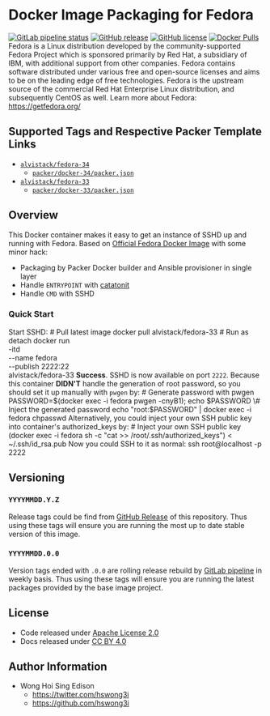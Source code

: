 # Docker Image Packaging for Fedora

[![GitLab pipeline status](https://img.shields.io/gitlab/pipeline/alvistack/docker-fedora/master)](https://gitlab.com/alvistack/docker-fedora/-/pipelines)
[![GitHub release](https://img.shields.io/github/release/alvistack/docker-fedora.svg)](https://github.com/alvistack/docker-fedora/releases)
[![GitHub license](https://img.shields.io/github/license/alvistack/docker-fedora.svg)](https://github.com/alvistack/docker-fedora/blob/master/LICENSE)
[![Docker Pulls](https://img.shields.io/docker/pulls/alvistack/fedora-33.svg)](https://hub.docker.com/r/alvistack/fedora-33)
Fedora is a Linux distribution developed by the community-supported Fedora Project which is sponsored primarily by Red Hat, a subsidiary of IBM, with additional support from other companies. Fedora contains software distributed under various free and open-source licenses and aims to be on the leading edge of free technologies. Fedora is the upstream source of the commercial Red Hat Enterprise Linux distribution, and subsequently CentOS as well.
Learn more about Fedora: <https://getfedora.org/>

## Supported Tags and Respective Packer Template Links

  - [`alvistack/fedora-34`](https://hub.docker.com/r/alvistack/fedora-34)
      - [`packer/docker-34/packer.json`](https://github.com/alvistack/docker-fedora/blob/master/packer/docker-34/packer.json)
  - [`alvistack/fedora-33`](https://hub.docker.com/r/alvistack/fedora-33)
      - [`packer/docker-33/packer.json`](https://github.com/alvistack/docker-fedora/blob/master/packer/docker-33/packer.json)

## Overview

This Docker container makes it easy to get an instance of SSHD up and running with Fedora.
Based on [Official Fedora Docker Image](https://hub.docker.com/_/fedora/) with some minor hack:

  - Packaging by Packer Docker builder and Ansible provisioner in single layer
  - Handle `ENTRYPOINT` with [catatonit](https://github.com/openSUSE/catatonit)
  - Handle `CMD` with SSHD

### Quick Start

Start SSHD:
\# Pull latest image
docker pull alvistack/fedora-33
\# Run as detach
docker run   
\-itd   
\--name fedora   
\--publish 2222:22   
alvistack/fedora-33
**Success**. SSHD is now available on port `2222`.
Because this container **DIDN'T** handle the generation of root password, so you should set it up manually with `pwgen` by:
\# Generate password with pwgen
PASSWORD=$(docker exec -i fedora pwgen -cnyB1); echo $PASSWORD
\# Inject the generated password
echo "root:$PASSWORD" | docker exec -i fedora chpasswd
Alternatively, you could inject your own SSH public key into container's authorized\_keys by:
\# Inject your own SSH public key
(docker exec -i fedora sh -c "cat \>\> /root/.ssh/authorized\_keys") \< \~/.ssh/id\_rsa.pub
Now you could SSH to it as normal:
ssh root@localhost -p 2222

## Versioning

### `YYYYMMDD.Y.Z`

Release tags could be find from [GitHub Release](https://github.com/alvistack/docker-fedora/releases) of this repository. Thus using these tags will ensure you are running the most up to date stable version of this image.

### `YYYYMMDD.0.0`

Version tags ended with `.0.0` are rolling release rebuild by [GitLab pipeline](https://gitlab.com/alvistack/docker-fedora/-/pipelines) in weekly basis. Thus using these tags will ensure you are running the latest packages provided by the base image project.

## License

  - Code released under [Apache License 2.0](LICENSE)
  - Docs released under [CC BY 4.0](http://creativecommons.org/licenses/by/4.0/)

## Author Information

  - Wong Hoi Sing Edison
      - <https://twitter.com/hswong3i>
      - <https://github.com/hswong3i>

